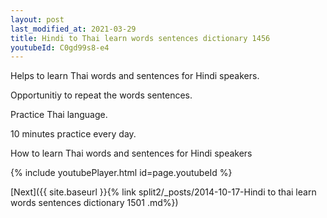```yaml
---
layout: post
last_modified_at: 2021-03-29
title: Hindi to Thai learn words sentences dictionary 1456 
youtubeId: C0gd99s8-e4
---
```

 
 
Helps to learn Thai words and sentences for Hindi speakers.

Opportunitiy to repeat the words sentences. 

Practice Thai language. 
 
10 minutes practice every day. 
 
How to learn Thai words and sentences for Hindi speakers 
 
{% include youtubePlayer.html id=page.youtubeId %}
 
 
[Next]({{ site.baseurl }}{% link  split2/_posts/2014-10-17-Hindi to thai learn words sentences dictionary 1501 .md%})
 
